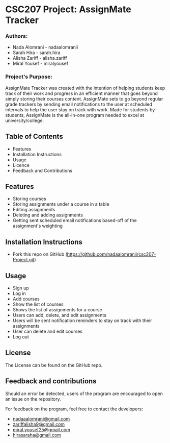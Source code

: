 # CSC207 Project: AssignMate Tracker

### Authors:
- Nada Alomrani - nadaalomranii
- Sarah Hira - sarah.hira
- Alisha Zariff - alisha.zariff
- Miral Yousef - miralyousef

### Project's Purpose:
AssignMate Tracker was created with the intention of helping students keep track of their work and progress in an efficient manner that goes beyond simply storing their courses content. AssignMate sets to go beyond regular grade trackers by sending email notifications to the user at scheduled intervals to help the user stay on track with work. Made for students by students, AssignMate is the all-in-one program needed to excel at university/college.

## Table of Contents
- Features
- Installation Instructions
- Usage
- Licence
- Feedback and Contributions

## Features
- Storing courses
- Storing assignments under a course in a table
- Editing assignments
- Deleting and adding assignments
- Getting sent scheduled email notifications based-off of the assignment's weighting

## Installation Instructions
- Fork this repo on GitHub
  (https://github.com/nadaalomranii/csc207-Project.git)

## Usage
- Sign up
- Log in
- Add courses
- Show the list of courses
- Shows the list of assignments for a course
- Users can add, delete, and edit assignments
- Users will be sent notification reminders to stay on track with their assignments
- User can delete and edit courses
- Log out

## License
The License can be found on the GitHub repo.

## Feedback and contributions
Should an error be detected, users of the program are encouraged to open an issue on the repository.

For feedback on the program, feel free to contact the developers:
- nadaaalomrani@gmail.com
- zariffalisha9@gmail.com
- miral.yousef25@gmail.com
- hirasaraha@gmail.com